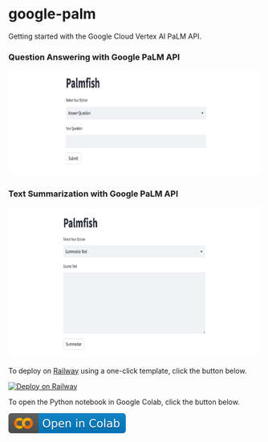 # google-palm
Getting started with the Google Cloud Vertex AI PaLM API.

### Question Answering with Google PaLM API
<img src="./question-answering.png" alt="question-answering" height="210"/>

### Text Summarization with Google PaLM API
<img src="./text-summarization.png" alt="text-summarization" height="300"/>

To deploy on [Railway](https://railway.app/?referralCode=alphasec) using a one-click template, click the button below.

[![Deploy on Railway](https://railway.app/button.svg)](https://railway.app/new/template/xxxxxx?referralCode=alphasec)

To open the Python notebook in Google Colab, click the button below.

[![Open In Colab](colab.svg)](https://colab.research.google.com/github/alphasecio/google-palm/blob/main/google_palm.ipynb)

